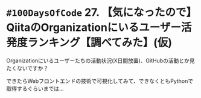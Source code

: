 # `#100DaysOfCode` 27. 【気になったので】QiitaのOrganizationにいるユーザー活発度ランキング【調べてみた】(仮)

Organizationにいるユーザーたちの活動状況(X日間放置)、GitHubの活動とか見たくないですか？

できたらWebフロントエンドの技術で可視化してみて、できなくともPythonで取得するぐらいまでは…